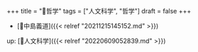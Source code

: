 +++
title = "📂哲学"
tags = ["人文科学", "哲学"]
draft = false
+++

-   [👨中島義道]({{< relref "20211215145152.md" >}})

up: [📁人文科学]({{< relref "20220609052839.md" >}})
